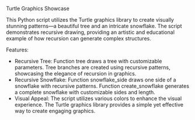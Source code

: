 Turtle Graphics Showcase

This Python script utilizes the Turtle graphics library to create visually stunning patterns—a beautiful tree and an intricate snowflake. The script demonstrates recursive drawing, providing an artistic and educational example of how recursion can generate complex structures.

Features:
- Recursive Tree:
Function tree draws a tree with customizable parameters.
Tree branches are created using recursive patterns, showcasing the elegance of recursion in graphics.
- Recursive Snowflake:
Function snowflake_side draws one side of a snowflake with recursive patterns.
Function create_snowflake generates a complete snowflake with customizable sides and length.
- Visual Appeal:
The script utilizes various colors to enhance the visual experience.
The Turtle graphics library provides a simple yet effective way to create engaging graphics.
